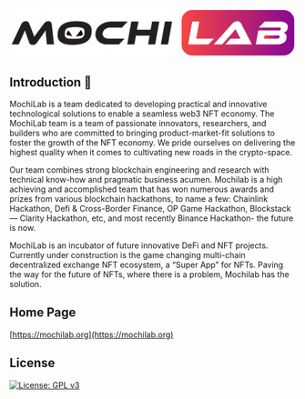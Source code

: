 <p align="center">
<img src="./logo.png" />
</p>

## Introduction 👋

MochiLab is a team dedicated to developing practical and innovative technological
solutions to enable a seamless web3 NFT economy. The MochiLab team is a team of
passionate innovators, researchers, and builders who are committed to bringing
product-market-fit solutions to foster the growth of the NFT economy. We pride
ourselves on delivering the highest quality when it comes to cultivating new roads
in the crypto-space.

Our team combines strong blockchain engineering and research with technical
know-how and pragmatic business acumen. Mochilab is a high achieving and
accomplished team that has won numerous awards and prizes from various blockchain
hackathons, to name a few: Chainlink Hackathon, Defi & Cross-Border Finance, OP
Game Hackathon, Blockstack — Clarity Hackathon, etc, and most recently Binance
Hackathon- the future is now.

MochiLab is an incubator of future innovative DeFi and NFT projects. Currently
under construction is the game changing multi-chain decentralized exchange NFT
ecosystem, a “Super App” for NFTs. Paving the way for the future of NFTs, where
there is a problem, Mochilab has the solution.

## Home Page

[https://mochilab.org](https://mochilab.org)

## License

[![License: GPL v3](https://img.shields.io/badge/License-GPLv3-blue.svg)](https://www.gnu.org/licenses/gpl-3.0)
